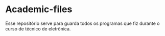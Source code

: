 # Academic-files
Esse repositório serve para guarda todos os programas que fiz durante o curso de técnico de eletrônica.
